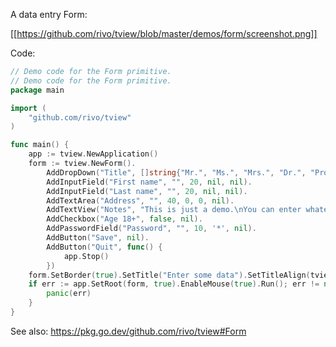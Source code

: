 A data entry Form:

[[https://github.com/rivo/tview/blob/master/demos/form/screenshot.png]]

Code:

```go
// Demo code for the Form primitive.
// Demo code for the Form primitive.
package main

import (
	"github.com/rivo/tview"
)

func main() {
	app := tview.NewApplication()
	form := tview.NewForm().
		AddDropDown("Title", []string{"Mr.", "Ms.", "Mrs.", "Dr.", "Prof."}, 0, nil).
		AddInputField("First name", "", 20, nil, nil).
		AddInputField("Last name", "", 20, nil, nil).
		AddTextArea("Address", "", 40, 0, 0, nil).
		AddTextView("Notes", "This is just a demo.\nYou can enter whatever you wish.", 40, 2, true, false).
		AddCheckbox("Age 18+", false, nil).
		AddPasswordField("Password", "", 10, '*', nil).
		AddButton("Save", nil).
		AddButton("Quit", func() {
			app.Stop()
		})
	form.SetBorder(true).SetTitle("Enter some data").SetTitleAlign(tview.AlignLeft)
	if err := app.SetRoot(form, true).EnableMouse(true).Run(); err != nil {
		panic(err)
	}
}
```

See also: https://pkg.go.dev/github.com/rivo/tview#Form